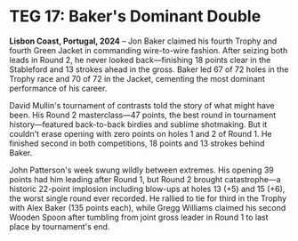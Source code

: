 # TEG 17: Baker's Dominant Double

**Lisbon Coast, Portugal, 2024** – Jon Baker claimed his fourth Trophy and fourth Green Jacket in commanding wire-to-wire fashion. After seizing both leads in Round 2, he never looked back—finishing 18 points clear in the Stableford and 13 strokes ahead in the gross. Baker led 67 of 72 holes in the Trophy race and 70 of 72 in the Jacket, cementing the most dominant performance of his career.

David Mullin's tournament of contrasts told the story of what might have been. His Round 2 masterclass—47 points, the best round in tournament history—featured back-to-back birdies and sublime shotmaking. But it couldn't erase opening with zero points on holes 1 and 2 of Round 1. He finished second in both competitions, 18 points and 13 strokes behind Baker.

John Patterson's week swung wildly between extremes. His opening 39 points had him leading after Round 1, but Round 2 brought catastrophe—a historic 22-point implosion including blow-ups at holes 13 (+5) and 15 (+6), the worst single round ever recorded. He rallied to tie for third in the Trophy with Alex Baker (135 points each), while Gregg Williams claimed his second Wooden Spoon after tumbling from joint gross leader in Round 1 to last place by tournament's end.